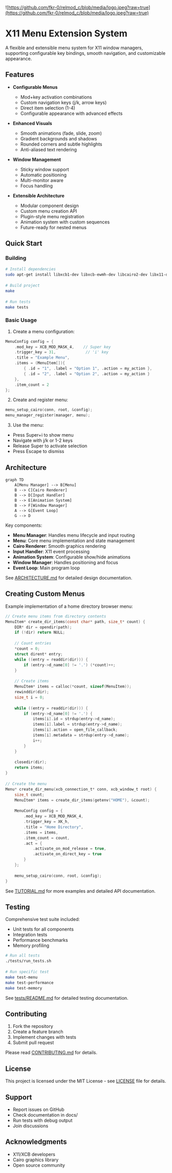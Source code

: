 ![https://github.com/fkr-0/relmod_c/blob/media/logo.jpeg?raw=true](https://github.com/fkr-0/relmod_c/blob/media/logo.jpeg?raw=true)
# X11 Menu Extension System

A flexible and extensible menu system for X11 window managers, supporting configurable key bindings, smooth navigation, and customizable appearance.

## Features

- **Configurable Menus**  
  - Mod+key activation combinations  
  - Custom navigation keys (j/k, arrow keys)  
  - Direct item selection (1-4)  
  - Configurable appearance with advanced effects  

- **Enhanced Visuals**  
  - Smooth animations (fade, slide, zoom)  
  - Gradient backgrounds and shadows  
  - Rounded corners and subtle highlights  
  - Anti-aliased text rendering  

- **Window Management**  
  - Sticky window support  
  - Automatic positioning  
  - Multi-monitor aware  
  - Focus handling  

- **Extensible Architecture**  
  - Modular component design  
  - Custom menu creation API  
  - Plugin-style menu registration  
  - Animation system with custom sequences  
  - Future-ready for nested menus  

## Quick Start

### Building
```bash
# Install dependencies
sudo apt-get install libxcb1-dev libxcb-ewmh-dev libcairo2-dev libx11-dev

# Build project
make

# Run tests
make tests
```

### Basic Usage

1. Create a menu configuration:
```c
MenuConfig config = {
    .mod_key = XCB_MOD_MASK_4,    // Super key
    .trigger_key = 31,             // 'i' key
    .title = "Example Menu",
    .items = (MenuItem[]){
        { .id = "1", .label = "Option 1", .action = my_action },
        { .id = "2", .label = "Option 2", .action = my_action }
    },
    .item_count = 2
};
```

2. Create and register menu:
```c
menu_setup_cairo(conn, root, &config);
menu_manager_register(manager, menu);
```

3. Use the menu:
- Press Super+i to show menu
- Navigate with j/k or 1-2 keys
- Release Super to activate selection
- Press Escape to dismiss

## Architecture

```mermaid
graph TD
    A[Menu Manager] --> B[Menu]
    B --> C[Cairo Renderer]  
    B --> D[Input Handler]
    B --> E[Animation System]
    B --> F[Window Manager]
    A --> G[Event Loop]
    G --> D
```

Key components:
- **Menu Manager**: Handles menu lifecycle and input routing
- **Menu**: Core menu implementation and state management
- **Cairo Renderer**: Smooth graphics rendering
- **Input Handler**: X11 event processing
- **Animation System**: Configurable show/hide animations  
- **Window Manager**: Handles positioning and focus
- **Event Loop**: Main program loop

See [ARCHITECTURE.md](ARCHITECTURE.md) for detailed design documentation.

## Creating Custom Menus

Example implementation of a home directory browser menu:

```c
// Create menu items from directory contents
MenuItem* create_dir_items(const char* path, size_t* count) {
    DIR* dir = opendir(path);
    if (!dir) return NULL;
    
    // Count entries
    *count = 0;
    struct dirent* entry;
    while ((entry = readdir(dir))) {
        if (entry->d_name[0] != '.') (*count)++;
    }
    
    // Create items
    MenuItem* items = calloc(*count, sizeof(MenuItem));
    rewinddir(dir);
    size_t i = 0;
    
    while ((entry = readdir(dir))) {
        if (entry->d_name[0] != '.') {
            items[i].id = strdup(entry->d_name);
            items[i].label = strdup(entry->d_name);
            items[i].action = open_file_callback;
            items[i].metadata = strdup(entry->d_name);
            i++;
        }
    }
    
    closedir(dir);
    return items;
}

// Create the menu
Menu* create_dir_menu(xcb_connection_t* conn, xcb_window_t root) {
    size_t count;
    MenuItem* items = create_dir_items(getenv("HOME"), &count);
    
    MenuConfig config = {
        .mod_key = XCB_MOD_MASK_4,
        .trigger_key = XK_h,
        .title = "Home Directory",
        .items = items,
        .item_count = count,
        .act = {
            .activate_on_mod_release = true,
            .activate_on_direct_key = true
        }
    };
    
    menu_setup_cairo(conn, root, &config);
}
```

See [TUTORIAL.md](TUTORIAL.md) for more examples and detailed API documentation.

## Testing

Comprehensive test suite included:
- Unit tests for all components
- Integration tests
- Performance benchmarks
- Memory profiling

```bash
# Run all tests
./tests/run_tests.sh

# Run specific test
make test-menu
make test-performance
make test-memory
```

See [tests/README.md](tests/README.md) for detailed testing documentation.

## Contributing

1. Fork the repository
2. Create a feature branch
3. Implement changes with tests
4. Submit pull request

Please read [CONTRIBUTING.md](CONTRIBUTING.md) for details.

## License

This project is licensed under the MIT License - see [LICENSE](LICENSE) file for details.

## Support

- Report issues on GitHub
- Check documentation in docs/
- Run tests with debug output
- Join discussions

## Acknowledgments

- X11/XCB developers
- Cairo graphics library
- Open source community
